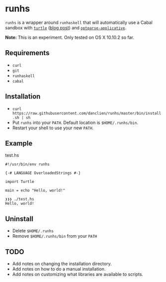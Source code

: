 # runhs

`runhs` is a wrapper around `runhaskell` that will automatically use a Cabal sandbox with [`turtle`](https://hackage.haskell.org/package/turtle) ([blog post](http://www.haskellforall.com/2015/01/use-haskell-for-shell-scripting.html)) and [`optparse-applicative`](https://hackage.haskell.org/package/optparse-applicative).

**Note:** This is an experiment. Only tested on OS X 10.10.2 so far.


## Requirements

* `curl`
* `git`
* `runhaskell`
* `cabal`


## Installation

* `curl https://raw.githubusercontent.com/danclien/runhs/master/bin/install.sh | sh`
* Put `runhs` into your `PATH`. Default location is `$HOME/.runhs/bin`.
* Restart your shell to use your new `PATH`.


## Example

test.hs
```
#!/usr/bin/env runhs

{-# LANGUAGE OverloadedStrings #-}

import Turtle

main = echo "Hello, world!"
```

```
❯❯❯ ./test.hs
Hello, world!
```

## Uninstall

* Delete `$HOME/.runhs`
* Remove `$HOME/.runhs/bin` from your `PATH`

## TODO

* Add notes on changing the installation directory.
* Add notes on how to do a manual installation.
* Add notes on customizing what libraries are available to scripts.